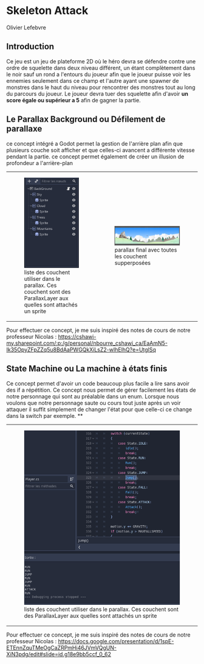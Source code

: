 # Skeleton Attack
Olivier Lefebvre
## Introduction
Ce jeu est un jeu de plateforme 2D où le héro devra se défendre contre une ordre de squelette dans deux niveau différent, un étant complètement dans le noir sauf un rond a l'entours du joueur afin que le joueur puisse voir les ennemies seulement dans ce champ et l'autre ayant une spawner de monstres dans le haut du niveau pour rencontrer des monstres tout au long du parcours du joueur. Le joueur devra tuer des squelette afin d'avoir **un score égale ou supérieur a 5** afin de gagner la partie.

## Le Parallax Background ou Défilement de parallaxe
ce concept intégré a Godot permet la gestion de l'arrière plan afin que plusieurs couche soit afficher et que celles-ci avancent a différente vitesse pendant la partie. ce concept permet également de créer un illusion de profondeur a l'arrière-plan

<table>
    <tr>
        <td>
            <figure>
                <img src="Asset/Concept/parallax1.png"/>
                <figcaption>liste des couchent utiliser dans le parallax. Ces couchent sont des ParallaxLayer aux quelles sont attachés un sprite</figcaption>
            </figure>
        </td>  
        <td>  
            <figure>
                <img src="Asset/Concept/parallax2.png"/>
                <figcaption>parallax final avec toutes les couchent supperposées</figcaption>
            </figure>
        </td>
    </tr>
</table>

Pour effectuer ce concept, je me suis inspiré des notes de cours de notre professeur Nicolas : https://cshawi-my.sharepoint.com/:p:/g/personal/nbourre_cshawi_ca/EaAmN5-Ik35OpyZFpZZq5u8BdAaPWGQkXiLsZ2-wIhElhQ?e=UtglSq

## State Machine ou La machine à états finis
Ce concept permet d'avoir un code beaucoup plus facile a lire sans avoir des if a répétition. Ce concept nous permet de gérer facilement les états de notre personnage qui sont au préalable dans un enum. Lorsque nous voulons que notre personnage saute ou cours tout juste après un voir attaquer il suffit simplement de changer l'état pour que celle-ci ce change dans la switch par exemple.
**
<table>
    <tr>
        <td>
            <figure>
                <img src="Asset/Concept/State_Machine.png"/>
                <figcaption>liste des couchent utiliser dans le parallax. Ces couchent sont des ParallaxLayer aux quelles sont attachés un sprite</figcaption>
            </figure>
        </td>  
    </tr>
</table>

Pour effectuer ce concept, je me suis inspiré des notes de cours de notre professeur Nicolas : https://docs.google.com/presentation/d/1spE-ETEnnZquTMeOgCaZRPmHi46JVmVQgUN-XiN3pdg/edit#slide=id.g18e9bb5ccf_0_62